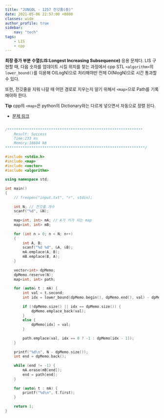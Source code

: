 ```yaml
---
title: "JUNGOL - 1257 전깃줄(중)"
date: 2021-05-06 22:57:00 +0800
classes: wide
author_profile: true
sidebar:
    nav: "tech"
tags:
    - LIS
    - cpp
---
```


**최장 증가 부분 수열(LIS:Longest Increasing Subsequence)** 응용 문제다. LIS 구현할 때, 다음 숫자를 업데이트 시킬 위치를 찾는 과정에서 cpp STL `<algorithm>`의 `lower_bound()`를 이용해 O(LogN)으로 처리해야만 전체 O(NlogN)으로 시간 통과할 수 있다.

또한, 전깃줄을 지워 나갈 때 어떤 경로로 지우는지 알기 위해서 `<map>`으로 Path를 기록해야하 한다.

**Tip** cpp의 `<map>`은 python의 Dictionary와는 다르게 넣으면서 자동으로 정렬 된다.

- [문제 링크](http://www.jungol.co.kr/bbs/board.php?bo_table=pbank&wr_id=540&sca=99&sfl=wr_hit&stx=1257)

```cpp

/**************************************************************
    Result: Success
    Time:233 ms
    Memory:16604 kb
****************************************************************/
 
#include <stdio.h>
#include <map>
#include <vector>
#include <algorithm>
 
using namespace std;
 
int main()
{
    // freopen("input.txt", "r", stdin);
 
    int N; // 전깃줄 개수
    scanf("%d", &N);
 
    map<int, int> mA; // A가 키가 되는 map
    map<int, int> mB;
     
    for (int n = 0; n < N; n++)
    {
        int A, B;
        scanf("%d %d", &A, &B);
        mA.emplace(A, B);
        mB.emplace(B, A);
    }
 
    vector<int> dpMemo;
    dpMemo.reserve(N);
    map<int, int> path;
 
    for (auto& t : mA) {
        int val = t.second;
        int idx = lower_bound(dpMemo.begin(), dpMemo.end(), val) - dpMemo.begin();
 
        if (!dpMemo.size() || idx == dpMemo.size()) {
            dpMemo.emplace_back(val);
        }
        else {
            dpMemo[idx] = val;
        }
 
        path.emplace(val, idx == 0 ? -1 : dpMemo[idx - 1]);
    }
 
    printf("%d\n", N - dpMemo.size());
    int end = dpMemo.back();
 
    while (end != -1) {
        mA.erase(mB[end]);
        end = path[end];
    }
 
    for (auto& t : mA) {
        printf("%d\n", t.first);
    }
     
    return 1;
}
```